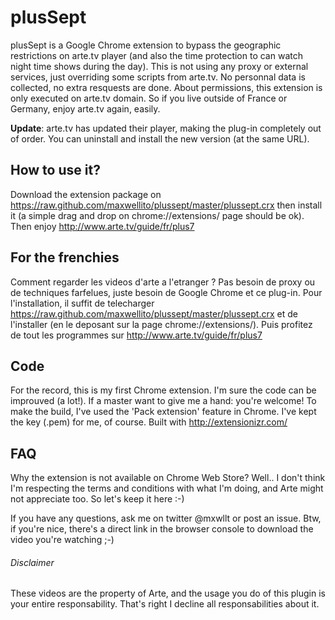 plusSept
========

plusSept is a Google Chrome extension to bypass the geographic restrictions on arte.tv player (and also the time protection to can watch night time shows during the day). This is not using any proxy or external services, just overriding some scripts from arte.tv. No personnal data is collected, no extra resquests are done. About permissions, this extension is only executed on arte.tv domain.
So if you live outside of France or Germany, enjoy arte.tv again, easily.

**Update**: arte.tv has updated their player, making the plug-in completely out of order. You can uninstall and install the new version (at the same URL).

How to use it?
--------------
Download the extension package on https://raw.github.com/maxwellito/plussept/master/plussept.crx then install it (a simple drag and drop on chrome://extensions/ page should be ok). Then enjoy http://www.arte.tv/guide/fr/plus7

For the frenchies
-----------------
Comment regarder les videos d'arte a l'etranger ? Pas besoin de proxy ou de techniques farfelues, juste besoin de Google Chrome et ce plug-in. Pour l'installation, il suffit de telecharger https://raw.github.com/maxwellito/plussept/master/plussept.crx et de l'installer (en le deposant sur la page chrome://extensions/).
Puis profitez de tout les programmes sur http://www.arte.tv/guide/fr/plus7

Code
----
For the record, this is my first Chrome extension. I'm sure the code can be improuved (a lot!). If a master want to give me a hand: you're welcome!
To make the build, I've used the 'Pack extension' feature in Chrome. I've kept the key (.pem) for me, of course.
Built with http://extensionizr.com/

FAQ
---
Why the extension is not available on Chrome Web Store?
Well.. I don't think I'm respecting the terms and conditions with what I'm doing, and Arte might not appreciate too. So let's keep it here :-)

If you have any questions, ask me on twitter @mxwllt or post an issue.
Btw, if you're nice, there's a direct link in the browser console to download the video you're watching ;-)


###### Disclaimer
These videos are the property of Arte, and the usage you do of this plugin is your entire responsability. That's right I decline all responsabilities about it.